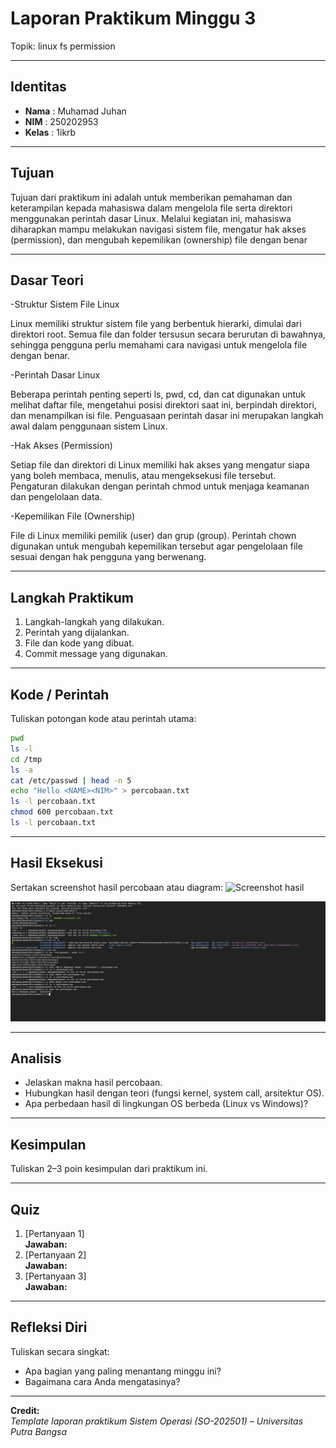 
# Laporan Praktikum Minggu 3
Topik: linux fs permission

---

## Identitas
- **Nama**  : Muhamad Juhan
- **NIM**   : 250202953
- **Kelas** : 1ikrb

---

## Tujuan
Tujuan dari praktikum ini adalah untuk memberikan pemahaman dan keterampilan kepada mahasiswa dalam mengelola file serta direktori menggunakan perintah dasar Linux. Melalui kegiatan ini, mahasiswa diharapkan mampu melakukan navigasi sistem file, mengatur hak akses (permission), dan mengubah kepemilikan (ownership) file dengan benar

---

## Dasar Teori
-Struktur Sistem File Linux

 Linux memiliki struktur sistem file yang berbentuk hierarki, dimulai dari direktori root. Semua file dan folder tersusun secara berurutan di bawahnya, sehingga pengguna perlu memahami cara navigasi untuk mengelola file dengan benar.

-Perintah Dasar Linux

 Beberapa perintah penting seperti ls, pwd, cd, dan cat digunakan untuk melihat daftar file, mengetahui posisi direktori saat ini, berpindah direktori, dan menampilkan isi file. Penguasaan perintah dasar ini merupakan langkah awal dalam penggunaan sistem Linux.

-Hak Akses (Permission)

 Setiap file dan direktori di Linux memiliki hak akses yang mengatur siapa yang boleh membaca, menulis, atau mengeksekusi file tersebut. Pengaturan dilakukan dengan perintah chmod untuk menjaga keamanan dan pengelolaan data.

-Kepemilikan File (Ownership)

 File di Linux memiliki pemilik (user) dan grup (group). Perintah chown digunakan untuk mengubah kepemilikan tersebut agar pengelolaan file sesuai dengan hak pengguna yang berwenang.

---

## Langkah Praktikum
1. Langkah-langkah yang dilakukan.  
2. Perintah yang dijalankan.  
3. File dan kode yang dibuat.  
4. Commit message yang digunakan.

---

## Kode / Perintah
Tuliskan potongan kode atau perintah utama:
```bash
pwd
ls -l
cd /tmp
ls -a
cat /etc/passwd | head -n 5
echo "Hello <NAME><NIM>" > percobaan.txt
ls -l percobaan.txt
chmod 600 percobaan.txt
ls -l percobaan.txt

```

---

## Hasil Eksekusi
Sertakan screenshot hasil percobaan atau diagram:
![Screenshot hasil](screenshots/example.png)

![Screenshot hasil](screenshots/screenshoot_week_3[1].png)

---

## Analisis
- Jelaskan makna hasil percobaan.  
- Hubungkan hasil dengan teori (fungsi kernel, system call, arsitektur OS).  
- Apa perbedaan hasil di lingkungan OS berbeda (Linux vs Windows)?  

---

## Kesimpulan
Tuliskan 2–3 poin kesimpulan dari praktikum ini.

---

## Quiz
1. [Pertanyaan 1]  
   **Jawaban:**  
2. [Pertanyaan 2]  
   **Jawaban:**  
3. [Pertanyaan 3]  
   **Jawaban:**  

---

## Refleksi Diri
Tuliskan secara singkat:
- Apa bagian yang paling menantang minggu ini?  
- Bagaimana cara Anda mengatasinya?  

---

**Credit:**  
_Template laporan praktikum Sistem Operasi (SO-202501) – Universitas Putra Bangsa_
